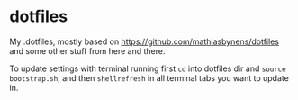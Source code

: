 # dotfiles
My .dotfiles, mostly based on https://github.com/mathiasbynens/dotfiles and some other stuff from here and there.

To update settings with terminal running first `cd` into dotfiles dir and `source bootstrap.sh`, and then `shellrefresh` in all terminal tabs you want to update in.
